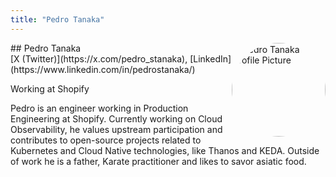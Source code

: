 ```yaml
---
title: "Pedro Tanaka"
---
```



<img src="https://sessionize.com/image/982f-400o400o1-LKeYaGBY2MRLzhsRQmN2R.jpg" style="width: 150px; float: right; border-radius: 50%" alt="Pedro Tanaka Profile Picture"/>
## Pedro Tanaka
<br>
[X (Twitter)](https://x.com/pedro_stanaka), 
[LinkedIn](https://www.linkedin.com/in/pedrostanaka/)

Working at Shopify

Pedro is an engineer working in Production Engineering at Shopify. Currently working on Cloud Observability, he values upstream participation and contributes to open-source projects related to Kubernetes and Cloud Native technologies, like Thanos and KEDA. Outside of work he is a father, Karate practitioner and likes to savor asiatic food.

